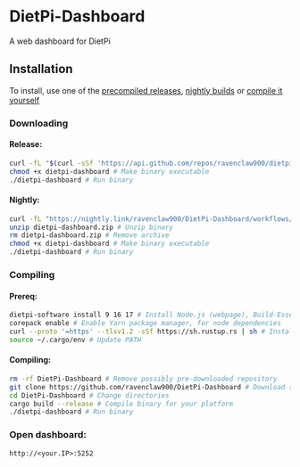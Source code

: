 # DietPi-Dashboard
A web dashboard for DietPi

## Installation
To install, use one of the [precompiled releases](#release), [nightly builds](#nightly) or [compile it yourself](#compiling)

### Downloading
#### Release:

```sh
curl -fL "$(curl -sSf 'https://api.github.com/repos/ravenclaw900/dietpi-dashboard/releases/latest' | mawk -F\" "/\"browser_download_url\": \".*dietpi-dashboard-$G_HW_ARCH_NAME\"/{print \$4}")" -o dietpi-dashboard # Download latest binary for current architecture
chmod +x dietpi-dashboard # Make binary executable
./dietpi-dashboard # Run binary
```

#### Nightly:

```sh
curl -fL "https://nightly.link/ravenclaw900/DietPi-Dashboard/workflows/push-build/main/dietpi-dashboard-$G_HW_ARCH_NAME.zip" -o dietpi-dashboard.zip # Download latest nightly build for current architecture
unzip dietpi-dashboard.zip # Unzip binary
rm dietpi-dashboard.zip # Remove archive
chmod +x dietpi-dashboard # Make binary executable
./dietpi-dashboard # Run binary
```


### Compiling
#### Prereq:

```sh
dietpi-software install 9 16 17 # Install Node.js (webpage), Build-Essential (gcc), and Git (git clone), respectively
corepack enable # Enable Yarn package manager, for node dependencies
curl --proto '=https' --tlsv1.2 -sSf https://sh.rustup.rs | sh # Install Rust (backend)
source ~/.cargo/env # Update PATH
```

#### Compiling:

```sh
rm -rf DietPi-Dashboard # Remove possibly pre-downloaded repository
git clone https://github.com/ravenclaw900/DietPi-Dashboard # Download source code
cd DietPi-Dashboard # Change directories
cargo build --release # Compile binary for your platform
./dietpi-dashboard # Run binary
```

### Open dashboard:
`http://<your.IP>:5252`

